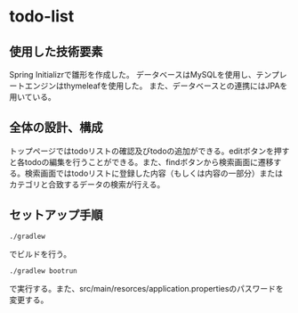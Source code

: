 # todo-list
## 使用した技術要素
Spring Initializrで雛形を作成した。
データベースはMySQLを使用し、テンプレートエンジンはthymeleafを使用した。
また、データベースとの連携にはJPAを用いている。

## 全体の設計、構成
トップページではtodoリストの確認及びtodoの追加ができる。editボタンを押すと各todoの編集を行うことができる。また、findボタンから検索画面に遷移する。検索画面ではtodoリストに登録した内容（もしくは内容の一部分）またはカテゴリと合致するデータの検索が行える。

## セットアップ手順
```
./gradlew
```
でビルドを行う。
```
./gradlew bootrun
```
で実行する。また、src/main/resorces/application.propertiesのパスワードを変更する。